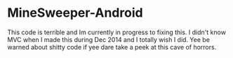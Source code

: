 # MineSweeper-Android

This code is terrible and Im currently in progress to fixing this. I didn't know MVC when I made this during Dec 2014 and I totally wish I did. Yee be warned about shitty code if yee dare take a peek at this cave of horrors.
